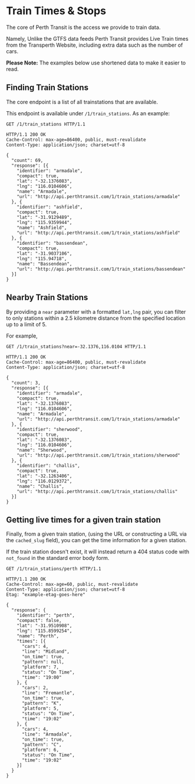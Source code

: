 # Train Times & Stops

The core of Perth Transit is the access we provide to train data.

Namely, Unlike the GTFS data feeds Perth Transit provides Live Train
times from the Transperth Website, including extra data such as the number
of cars.

**Please Note:** The examples below use shortened data to make it easier to read.

## Finding Train Stations

The core endpoint is a list of all trainstations that are available.

This endpoint is available under `/1/train_stations`. As an example:

```http
GET /1/train_stations HTTP/1.1
```

```http
HTTP/1.1 200 OK
Cache-Control: max-age=86400, public, must-revalidate
Content-Type: application/json; charset=utf-8

{
  "count": 69,
  "response": [{
    "identifier": "armadale",
    "compact": true,
    "lat": "-32.1376083",
    "lng": "116.0104606",
    "name": "Armadale",
    "url": "http://api.perthtransit.com/1/train_stations/armadale"
  }, {
    "identifier": "ashfield",
    "compact": true,
    "lat": "-31.9129489",
    "lng": "115.9359944",
    "name": "Ashfield",
    "url": "http://api.perthtransit.com/1/train_stations/ashfield"
  }, {
    "identifier": "bassendean",
    "compact": true,
    "lat": "-31.9037106",
    "lng": "115.94718",
    "name": "Bassendean",
    "url": "http://api.perthtransit.com/1/train_stations/bassendean"
  }]
}
```

## Nearby Train Stations

By providing a `near` parameter with a formatted `lat,lng` pair, you can filter
to only stations within a 2.5 kilometre distance from the specified location up
to a limit of 5.

For example,

```http
GET /1/train_stations?near=-32.1376,116.0104 HTTP/1.1
```

```http
HTTP/1.1 200 OK
Cache-Control: max-age=86400, public, must-revalidate
Content-Type: application/json; charset=utf-8

{
  "count": 3,
  "response": [{
    "identifier": "armadale",
    "compact": true,
    "lat": "-32.1376083",
    "lng": "116.0104606",
    "name": "Armadale",
    "url": "http://api.perthtransit.com/1/train_stations/armadale"
  }, {
    "identifier": "sherwood",
    "compact": true,
    "lat": "-32.1376083",
    "lng": "116.0104606",
    "name": "Sherwood",
    "url": "http://api.perthtransit.com/1/train_stations/sherwood"
  }, {
    "identifier": "challis",
    "compact": true,
    "lat": "-32.1263406",
    "lng": "116.0129372",
    "name": "Challis",
    "url": "http://api.perthtransit.com/1/train_stations/challis"
  }]
}
```

## Getting live times for a given train station

Finally, from a given train station, (using the URL or constructing a URL via the `cached_slug` field),
you can get the time information for a given station.

If the train station doesn't exist, it will instead return a 404
status code with `not_found` in the standard error body form.

```http
GET /1/train_stations/perth HTTP/1.1
```

```http
HTTP/1.1 200 OK
Cache-Control: max-age=60, public, must-revalidate
Content-Type: application/json; charset=utf-8
Etag: "example-etag-goes-here"

{
  "response": {
    "identifier": "perth",
    "compact": false,
    "lat": "-31.9510908",
    "lng": "115.8599254",
    "name": "Perth",
    "times": [{
      "cars": 4,
      "line": "Midland",
      "on_time": true,
      "pattern": null,
      "platform": 7,
      "status": "On Time",
      "time": "19:00"
    }, {
      "cars": 2,
      "line": "Fremantle",
      "on_time": true,
      "pattern": "K",
      "platform": 5,
      "status": "On Time",
      "time": "19:02"
    }, {
      "cars": 4,
      "line": "Armadale",
      "on_time": true,
      "pattern": "C",
      "platform": 6,
      "status": "On Time",
      "time": "19:02"
    }]
  }
}
```